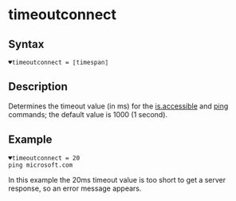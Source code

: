 # timeoutconnect

## Syntax

```G1ANT
♥timeoutconnect = ⟦timespan⟧
```

## Description

Determines the timeout value (in ms) for the [is.accessible](../Commands/IsAccessibleCommand.md) and [ping](../Commands/PingCommand.md) commands; the default value is 1000 (1 second).

## Example

```G1ANT
♥timeoutconnect = 20
ping microsoft.com
```

In this example the 20ms timeout value is too short to get a server response, so an error message appears.

